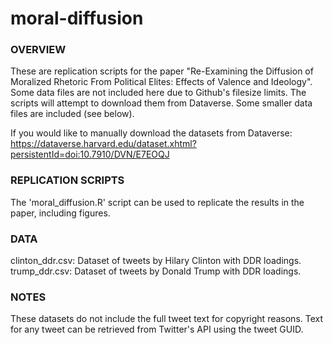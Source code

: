 # moral-diffusion

### OVERVIEW ###
These are replication scripts for the paper "Re-Examining the Diffusion of Moralized Rhetoric From Political Elites: Effects of Valence and Ideology". Some data files are not included here due to Github's filesize limits. The scripts will attempt to download them from Dataverse. Some smaller data files are included (see below).

If you would like to manually download the datasets from Dataverse:
https://dataverse.harvard.edu/dataset.xhtml?persistentId=doi:10.7910/DVN/E7EOQJ

### REPLICATION SCRIPTS ###
The 'moral_diffusion.R' script can be used to replicate the results in the paper, including figures.

### DATA ###
clinton_ddr.csv: Dataset of tweets by Hilary Clinton with DDR loadings.
trump_ddr.csv: Dataset of tweets by Donald Trump with DDR loadings.

### NOTES ###
These datasets do not include the full tweet text for copyright reasons. Text for any tweet can be retrieved from Twitter's API using the tweet GUID.
